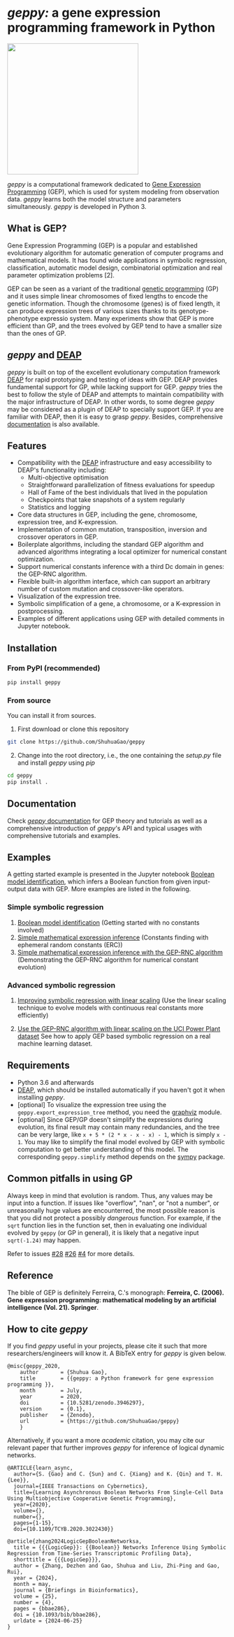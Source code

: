 # *geppy:* a gene expression programming framework in Python
<img src="https://github.com/ShuhuaGao/geppy/blob/master/docs/source/_static/geppy-icon.png" width="300">

*geppy* is a computational framework dedicated to [Gene Expression Programming](https://en.wikipedia.org/wiki/Gene_expression_programming) (GEP),  which is used for system modeling from observation data. *geppy* learns both the model structure and parameters simultaneously.  *geppy* is developed in Python 3.

## What is GEP?
Gene Expression Programming (GEP) is a popular and established evolutionary algorithm for automatic generation of computer programs and mathematical models.  It has found wide applications in symbolic regression, classification, automatic model design, combinatorial optimization and real parameter optimization problems [2].

GEP can be seen as a variant of the traditional  [genetic programming](https://en.wikipedia.org/wiki/Genetic_programming) (GP) and it uses simple linear chromosomes of fixed lengths to encode the genetic information. Though the chromosome (genes) is of fixed length, it can produce expression trees of various sizes thanks to its genotype-phenotype expressio system. Many experiments show that GEP is more efficient than GP, and the trees evolved by GEP tend to have a smaller size than the ones of GP. 

## *geppy* and [DEAP](https://github.com/DEAP/deap)
*geppy* is built on top of the excellent evolutionary computation framework [DEAP](https://github.com/DEAP/deap) for rapid prototyping and testing of ideas with GEP. DEAP provides fundamental support for GP, while lacking support for GEP. *geppy* tries the best to follow the style of DEAP and attempts to maintain compatibility with the major infrastructure of DEAP. In other words, to some degree *geppy* may be considered as a plugin of DEAP to specially support GEP. If you are familiar with DEAP, then it is easy to grasp *geppy*. Besides, comprehensive [documentation](https://geppy.readthedocs.io/en/latest/) is also available.

## Features
- Compatibility with the [DEAP](https://github.com/DEAP/deap) infrastructure and easy accessibility to DEAP's functionality including:
  - Multi-objective optimisation
  - Straightforward parallelization of fitness evaluations for speedup
  - Hall of Fame of the best individuals that lived in the population
  - Checkpoints that take snapshots of a system regularly
  - Statistics and logging
- Core data structures in GEP, including the gene, chromosome, expression tree, and K-expression.
- Implementation of common mutation, transposition, inversion and crossover operators in GEP.
- Boilerplate algorithms, including  the standard GEP algorithm and advanced algorithms integrating a local optimizer for numerical constant optimization.
- Support numerical constants inference with a third Dc domain in genes: the GEP-RNC algorithm.
- Flexible built-in algorithm interface, which can support an arbitrary number of custom mutation and crossover-like operators.
- Visualization of the expression tree.
- Symbolic simplification of a gene, a chromosome, or a K-expression in postprocessing.
- Examples of different applications using  GEP with detailed comments in Jupyter notebook.

## Installation
### From PyPI (recommended)
```bash
pip install geppy
```
### From source
You can install it from sources.
1. First download or clone this repository
```bash
git clone https://github.com/ShuhuaGao/geppy
```
2. Change into the root directory, i.e., the one containing the *setup.py* file and install *geppy* using *pip*
```bash
cd geppy
pip install .
```
## Documentation
Check [*geppy* documentation](https://geppy.readthedocs.io/en/latest/) for GEP theory and tutorials as well as a comprehensive introduction of *geppy*'s API and typical usages with comprehensive tutorials and examples.

## Examples
A getting started example is presented in the Jupyter notebook [Boolean model identification](./examples/sr/Boolean_function_identification.ipynb), which infers a Boolean function from given input-output data with GEP. More examples are listed in the following.
### Simple symbolic regression
1. [Boolean model identification](./examples/sr/Boolean_function_identification.ipynb) (Getting started with no constants involved)
2. [Simple mathematical expression inference](./examples/sr/numerical_expression_inference-ENC.ipynb) (Constants finding with ephemeral random constants (ERC))
3. [Simple mathematical expression inference with the GEP-RNC algorithm](./examples/sr/numerical_expression_inference-RNC.ipynb) (Demonstrating the GEP-RNC algorithm for numerical constant evolution)
### Advanced symbolic regression
1. [Improving symbolic regression with linear scaling](./examples/sr/numerical_expression_inference-Linear_scaling.ipynb) (Use the linear scaling technique to evolve models with continuous real constants more efficiently)

2. [Use the GEP-RNC algorithm with linear scaling on  the UCI Power Plant dataset](https://github.com/ShuhuaGao/geppy/blob/master/examples/sr/GEP_RNC_for_ML_with_UCI_Power_Plant_dataset.ipynb) See how to apply GEP based symbolic regression on a real machine learning dataset.


## Requirements
- Python 3.6 and afterwards
- [DEAP](https://github.com/DEAP/deap), which should be installed automatically if you haven't got it when installing *geppy*.
- [optional] To visualize the expression tree using the `geppy.export_expression_tree` method, you need the [graphviz](https://pypi.org/project/graphviz/) module.
- [optional] Since GEP/GP doesn't simplify the expressions during evolution, its final result may contain many redundancies, and the tree can be very large,  like `x + 5 * (2 * x - x - x) - 1`,  which is simply `x - 1`. You may like to simplify the final model evolved by GEP with symbolic computation to get better understanding of this model. The corresponding `geppy.simplify` method depends on the [sympy](http://www.sympy.org/en/index.html) package. 

## Common pitfalls in using GP
Always keep in mind that evolution is random. Thus, any values may be input into a function. If issues like "overflow", "nan", or "not a number", or unreasonally huge values are encounterred, the most possible reason is that you did not protect a possibly _dangerous_ function. For example, if the `sqrt` function lies in the function set, then in evaluating one individual evolved by `geppy` (or GP in general), it is likely that a negative input `sqrt(-1.24)` may happen. 

Refer to issues [#28](https://github.com/ShuhuaGao/geppy/issues/28) [#26](https://github.com/ShuhuaGao/geppy/issues/26) [#4](https://github.com/ShuhuaGao/geppy/issues/4) for more details.

## Reference
The bible of GEP is definitely Ferreira, C.'s monograph: **Ferreira, C. (2006). Gene expression programming: mathematical modeling by an artificial intelligence (Vol. 21). Springer**.


## How to cite *geppy*
If you find *geppy* useful in your projects, please cite it such that more researchers/engineers will know it. A BibTeX entry for *geppy* is given below.
```
@misc{geppy_2020,
    author       = {Shuhua Gao},
    title        = {{geppy: a Python framework for gene expression programming }},
    month        = July,
    year         = 2020,
    doi          = {10.5281/zenodo.3946297},
    version      = {0.1},
    publisher    = {Zenodo},
    url          = {https://github.com/ShuhuaGao/geppy}
    }
```
Alternatively, if you want a more *academic* citation, you may cite our relevant paper that further improves *geppy* for inference of logical dynamic networks. 
```
@ARTICLE{learn_async,
  author={S. {Gao} and C. {Sun} and C. {Xiang} and K. {Qin} and T. H. {Lee}},
  journal={IEEE Transactions on Cybernetics}, 
  title={Learning Asynchronous Boolean Networks From Single-Cell Data Using Multiobjective Cooperative Genetic Programming}, 
  year={2020},
  volume={},
  number={},
  pages={1-15},
  doi={10.1109/TCYB.2020.3022430}}

@article{zhang2024LogicGepBooleanNetworksa,
  title = {{{LogicGep}}: {{Boolean}} Networks Inference Using Symbolic Regression from Time-Series Transcriptomic Profiling Data},
  shorttitle = {{{LogicGep}}},
  author = {Zhang, Dezhen and Gao, Shuhua and Liu, Zhi-Ping and Gao, Rui},
  year = {2024},
  month = may,
  journal = {Briefings in Bioinformatics},
  volume = {25},
  number = {4},
  pages = {bbae286},
  doi = {10.1093/bib/bbae286},
  urldate = {2024-06-25}
}

```
